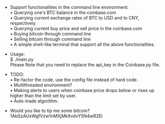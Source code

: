 * Support functionalities in the command line environment:   
• Querying one's BTC balance in the coinbase.com   
• Querying current exchange rates of BTC to USD and to CNY, respectively.   
• Querying current buy price and sell price in the coinbase.com   
• Buying bitcoin through command line   
• Selling bitcoin through command line   
• A simple shell-like terminal that support all the above functionalities.    

* Usage:    
$ ./main.py     
Please Note that you need to replace the api\_key in the Coinbase.py file.      

* TODO:   
• Re-factor the code, use the config file instead of hard code.    
• Multithreaded environment?    
• Making alerts to users when coinbase price drops below or rises up higher than the limit set by user.       
• Auto-trade algorithm.    

* Would you like to tip me some bitcoin?   
1AbSzAUxWgfVzw1nMXjMk9vdvY5N4wR2Ei    
